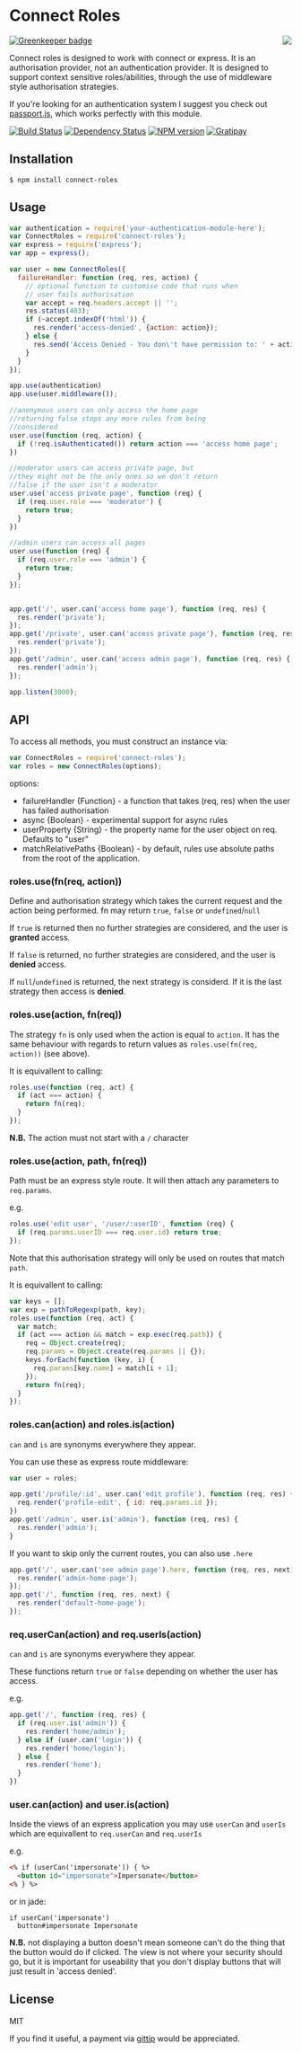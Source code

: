 # Connect Roles

[![Greenkeeper badge](https://badges.greenkeeper.io/ForbesLindesay/connect-roles.svg)](https://greenkeeper.io/)
<img src="http://i.imgur.com/opZKqAi.png" align="right"/>

Connect roles is designed to work with connect or express.  It is an authorisation provider, not an authentication provider.  It is designed to support context sensitive roles/abilities, through the use of middleware style authorisation strategies.

If you're looking for an authentication system I suggest you check out [passport.js](https://github.com/jaredhanson/passport), which works perfectly with this module.

[![Build Status](https://secure.travis-ci.org/ForbesLindesay/connect-roles.png?branch=master)](http://travis-ci.org/ForbesLindesay/connect-roles)
[![Dependency Status](https://img.shields.io/david/ForbesLindesay/connect-roles.svg)](https://david-dm.org/ForbesLindesay/connect-roles)
[![NPM version](https://img.shields.io/npm/v/connect-roles.svg)](https://www.npmjs.com/package/connect-roles)
[![Gratipay](https://img.shields.io/gratipay/ForbesLindesay.svg)](https://gratipay.com/ForbesLindesay)

## Installation

    $ npm install connect-roles

## Usage

```javascript
var authentication = require('your-authentication-module-here');
var ConnectRoles = require('connect-roles');
var express = require('express');
var app = express();

var user = new ConnectRoles({
  failureHandler: function (req, res, action) {
    // optional function to customise code that runs when
    // user fails authorisation
    var accept = req.headers.accept || '';
    res.status(403);
    if (~accept.indexOf('html')) {
      res.render('access-denied', {action: action});
    } else {
      res.send('Access Denied - You don\'t have permission to: ' + action);
    }
  }
});

app.use(authentication)
app.use(user.middleware());

//anonymous users can only access the home page
//returning false stops any more rules from being
//considered
user.use(function (req, action) {
  if (!req.isAuthenticated()) return action === 'access home page';
})

//moderator users can access private page, but
//they might not be the only ones so we don't return
//false if the user isn't a moderator
user.use('access private page', function (req) {
  if (req.user.role === 'moderator') {
    return true;
  }
})

//admin users can access all pages
user.use(function (req) {
  if (req.user.role === 'admin') {
    return true;
  }
});


app.get('/', user.can('access home page'), function (req, res) {
  res.render('private');
});
app.get('/private', user.can('access private page'), function (req, res) {
  res.render('private');
});
app.get('/admin', user.can('access admin page'), function (req, res) {
  res.render('admin');
});

app.listen(3000);
```

## API

To access all methods, you must construct an instance via:

```js
var ConnectRoles = require('connect-roles');
var roles = new ConnectRoles(options);
```

options:

 - failureHandler {Function} - a function that takes (req, res) when the user has failed authorisation
 - async {Boolean} - experimental support for async rules
 - userProperty {String} - the property name for the user object on req.  Defaults to "user"
 - matchRelativePaths {Boolean} - by default, rules use absolute paths from the root of the application.

### roles.use(fn(req, action))

Define and authorisation strategy which takes the current request and the action being performed.  fn may return `true`, `false` or `undefined`/`null`

If `true` is returned then no further strategies are considered, and the user is **granted** access.

If `false` is returned, no further strategies are considered, and the user is **denied** access.

If `null`/`undefined` is returned, the next strategy is considerd.  If it is the last strategy then access is **denied**.

### roles.use(action, fn(req))

The strategy `fn` is only used when the action is equal to `action`.  It has the same behaviour with regards to return values as `roles.use(fn(req, action))` (see above).

It is equivallent to calling:

```javascript
roles.use(function (req, act) {
  if (act === action) {
    return fn(req);
  }
});
```

**N.B.** The action must not start with a `/` character

### roles.use(action, path, fn(req))

Path must be an express style route.  It will then attach any parameters to `req.params`.

e.g.

```javascript
roles.use('edit user', '/user/:userID', function (req) {
  if (req.params.userID === req.user.id) return true;
});
```

Note that this authorisation strategy will only be used on routes that match `path`.

It is equivallent to calling:

```javascript
var keys = [];
var exp = pathToRegexp(path, key);
roles.use(function (req, act) {
  var match;
  if (act === action && match = exp.exec(req.path)) {
    req = Object.create(req);
    req.params = Object.create(req.params || {});
    keys.forEach(function (key, i) {
      req.params[key.name] = match[i + 1];
    });
    return fn(req);
  }
});
```

### roles.can(action) and roles.is(action)

`can` and `is` are synonyms everywhere they appear.

You can use these as express route middleware:

```javascript
var user = roles;

app.get('/profile/:id', user.can('edit profile'), function (req, res) {
  req.render('profile-edit', { id: req.params.id });
})
app.get('/admin', user.is('admin'), function (req, res) {
  res.render('admin');
}
```

If you want to skip only the current routes, you can also use `.here`

```js
app.get('/', user.can('see admin page').here, function (req, res, next) {
  res.render('admin-home-page');
});
app.get('/', function (req, res, next) {
  res.render('default-home-page');
});
```

### req.userCan(action) and req.userIs(action)

`can` and `is` are synonyms everywhere they appear.

These functions return `true` or `false` depending on whether the user has access.

e.g.

```javascript
app.get('/', function (req, res) {
  if (req.user.is('admin')) {
    res.render('home/admin');
  } else if (user.can('login')) {
    res.render('home/login');
  } else {
    res.render('home');
  }
})
```

### user.can(action) and user.is(action)

Inside the views of an express application you may use `userCan` and `userIs` which are equivallent to `req.userCan` and `req.userIs`

e.g.

```html
<% if (userCan('impersonate')) { %>
  <button id="impersonate">Impersonate</button>
<% } %>
```

or in jade:

```jade
if userCan('impersonate')
  button#impersonate Impersonate
```

**N.B.** not displaying a button doesn't mean someone can't do the thing that the button would do if clicked.  The view is not where your security should go, but it is important for useability that you don't display buttons that will just result in 'access denied'.

## License

MIT

If you find it useful, a payment via [gittip](https://www.gittip.com/ForbesLindesay) would be appreciated.
